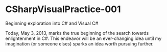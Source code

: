 CSharpVisualPractice-001
========================

Beginning exploration into C# and Visual C#

Today, May 3, 2013, marks the true beginning of the search towards enlightenment in C#.
This endeavor will be an ever-changing idea until my imagination (or someone elses) sparks an idea worth pursuing further.
